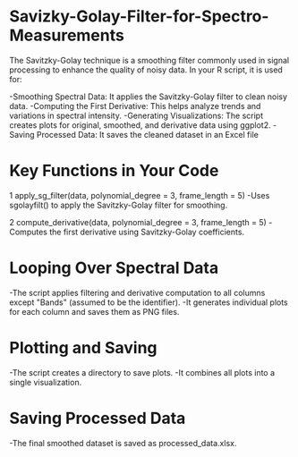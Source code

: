 # Savizky-Golay-Filter-for-Spectro-Measurements
The Savitzky-Golay technique is a smoothing filter commonly used in signal processing to enhance the quality of noisy data. In your R script, it is used for:

-Smoothing Spectral Data: It applies the Savitzky-Golay filter to clean noisy data.
-Computing the First Derivative: This helps analyze trends and variations in spectral intensity.
-Generating Visualizations: The script creates plots for original, smoothed, and derivative data using ggplot2.
-Saving Processed Data: It saves the cleaned dataset in an Excel file
# Key Functions in Your Code
1 apply_sg_filter(data, polynomial_degree = 3, frame_length = 5)
-Uses sgolayfilt() to apply the Savitzky-Golay filter for smoothing.

2 compute_derivative(data, polynomial_degree = 3, frame_length = 5)
-Computes the first derivative using Savitzky-Golay coefficients.
# Looping Over Spectral Data
-The script applies filtering and derivative computation to all columns except "Bands" (assumed to be the identifier).
-It generates individual plots for each column and saves them as PNG files.
# Plotting and Saving
-The script creates a directory to save plots.
-It combines all plots into a single visualization.

# Saving Processed Data
-The final smoothed dataset is saved as processed_data.xlsx.
